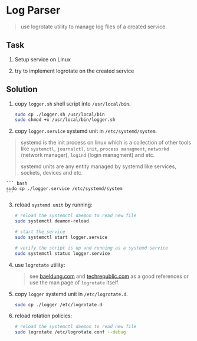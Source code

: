 # Log Parser

> use logrotate utility to manage log files of a created service.

## Task

1. Setup service on Linux 

2. try to implement logrotate on the created service

## Solution

1. copy `logger.sh` shell script into `/usr/local/bin`.

    ``` bash
    sudo cp ./logger.sh /usr/local/bin
    sudo chmod +x /usr/local/bin/logger.sh
    ```

2. copy `logger.service` systemd unit in `/etc/systemd/system`.

> systemd is the init process on linux which is a collection of other tools like `systemctl`, `journalctl`, `init`, `process managment`, `networkd` (network manager), `logind` (login managment) and etc.
>
> systemd units are any entity managed by systemd like services, sockets, devices and etc.

    ``` bash
    sudo cp ./logger.service /etc/systemd/system
    ```

3. reload `systemd unit` by running:

    ``` bash
    # reload the systemctl daemon to read new file
    sudo systemctl deamon-reload

    # start the service
    sudo systemctl start logger.service 

    # verify the script is up and running as a systemd service
    sudo systemctl status logger.service 
    ```

4. use `logrotate` utility:

    > see [baeldung.com](https://www.baeldung.com/linux/rotating-logs-logrotate) and [techrepublic.com](https://www.techrepublic.com/article/manage-linux-log-files-with-logrotate/) as a good references or use the man page of `logrotate` itself.

5. copy `logger` systemd unit in `/etc/logrotate.d`.

    ``` bash
    sudo cp ./logger /etc/logrotate.d
    ```

6. reload rotation policies:

    ``` bash
    # reload the systemctl daemon to read new file
    sudo logrotate /etc/logrotate.conf --debug
    ```
